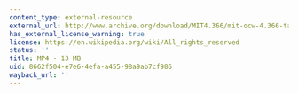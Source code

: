 ```yaml
---
content_type: external-resource
external_url: http://www.archive.org/download/MIT4.366/mit-ocw-4.366-tao-lost-220k.mp4
has_external_license_warning: true
license: https://en.wikipedia.org/wiki/All_rights_reserved
status: ''
title: MP4 - 13 MB
uid: 8662f504-e7e6-4efa-a455-98a9ab7cf986
wayback_url: ''
---
```

